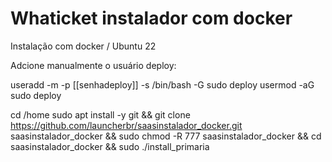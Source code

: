 # Whaticket instalador com docker
Instalação com docker / Ubuntu 22

Adcione manualmente o usuário deploy:

useradd -m -p [[senhadeploy]] -s /bin/bash -G sudo deploy
usermod -aG sudo deploy

cd /home
sudo apt install -y git && git clone https://github.com/launcherbr/saasinstalador_docker.git saasinstalador_docker && sudo chmod -R 777 saasinstalador_docker && cd saasinstalador_docker && sudo ./install_primaria

 
